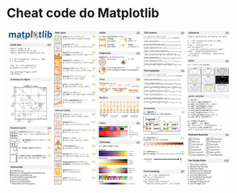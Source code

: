 # Cheat code do Matplotlib

![Funções básicas](https://github.com/ML-Passionate/Python-Libs-Public/blob/main/images/Matlibpro.jpg)
